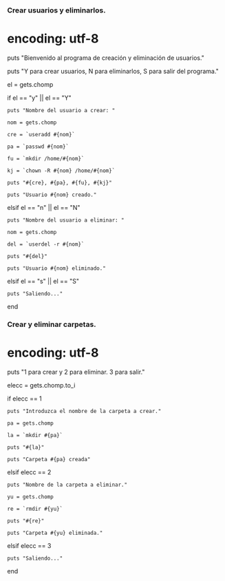 ### Crear usuarios y eliminarlos.

# encoding: utf-8

puts "Bienvenido al programa de creación y eliminación de usuarios."

puts "Y para crear usuarios, N para eliminarlos, S para salir del programa."

el = gets.chomp

if el == "y" || el == "Y"

	puts "Nombre del usuario a crear: "

	nom = gets.chomp

	cre = `useradd #{nom}`

	pa = `passwd #{nom}`

	fu = `mkdir /home/#{nom}`

	kj = `chown -R #{nom} /home/#{nom}`

	puts "#{cre}, #{pa}, #{fu}, #{kj}"

	puts "Usuario #{nom} creado."

elsif el == "n" || el == "N"

	puts "Nombre del usuario a eliminar: "

	nom = gets.chomp

	del = `userdel -r #{nom}`

	puts "#{del}"

	puts "Usuario #{nom} eliminado."

elsif el == "s" || el == "S"

	puts "Saliendo..."

end

### Crear y eliminar carpetas.

# encoding: utf-8

puts "1 para crear y 2 para eliminar. 3 para salir."

elecc = gets.chomp.to_i

if elecc == 1

	puts "Introduzca el nombre de la carpeta a crear."

	pa = gets.chomp

	la = `mkdir #{pa}`

	puts "#{la}"

	puts "Carpeta #{pa} creada"

elsif elecc == 2

	puts "Nombre de la carpeta a eliminar."

	yu = gets.chomp

	re = `rmdir #{yu}`

	puts "#{re}"

	puts "Carpeta #{yu} eliminada."

elsif elecc == 3

	puts "Saliendo..."

end
